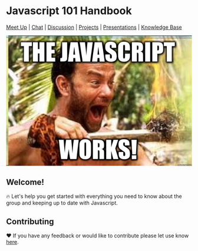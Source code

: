 # Javascript 101 Handbook

[Meet Up](https://www.meetup.com/CodeHub-Bristol/) | [Chat](https://gitter.im/CodeHubOrg/discussions) | [Discussion](https://github.com/CodeHubOrg/discussions/issues/) | [Projects](https://github.com/CodeHubOrg/) | [Presentations](https://www.gitbook.com/book/javascript101/guide/edit#/edit/master/presentations.md) | [Knowledge Base](https://javascript101.gitbooks.io/knowledgebase)


![](JaY.png)

## Welcome!

:fire: Let's help you get started with everything you need to know about the group and keeping up to date with Javascript.

## Contributing
:heart: If you have any feedback or would like to contribute please let use know [here](https://gitter.im/CodeHubOrg/discussions).
